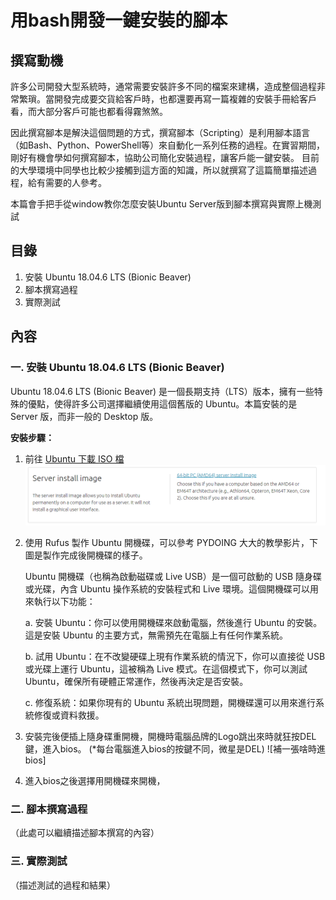 # 用bash開發一鍵安裝的腳本

## 撰寫動機
許多公司開發大型系統時，通常需要安裝許多不同的檔案來建構，造成整個過程非常繁瑣。當開發完成要交貨給客戶時，也都還要再寫一篇複雜的安裝手冊給客戶看，而大部分客戶可能也都看得霧煞煞。

因此撰寫腳本是解決這個問題的方式，撰寫腳本（Scripting）是利用腳本語言（如Bash、Python、PowerShell等）來自動化一系列任務的過程。在實習期間，剛好有機會學如何撰寫腳本，協助公司簡化安裝過程，讓客戶能一鍵安裝。
目前的大學環境中同學也比較少接觸到這方面的知識，所以就撰寫了這篇簡單描述過程，給有需要的人參考。

本篇會手把手從window教你怎麼安裝Ubuntu Server版到腳本撰寫與實際上機測試
## 目錄
1. 安裝 Ubuntu 18.04.6 LTS (Bionic Beaver)
2. 腳本撰寫過程
3. 實際測試

## 內容
### 一. 安裝 Ubuntu 18.04.6 LTS (Bionic Beaver)
Ubuntu 18.04.6 LTS (Bionic Beaver) 是一個長期支持（LTS）版本，擁有一些特殊的優點，使得許多公司選擇繼續使用這個舊版的 Ubuntu。本篇安裝的是 Server 版，而非一般的 Desktop 版。

**安裝步驟：**
1. 前往 [Ubuntu 下載 ISO 檔](https://releases.ubuntu.com/18.04/)
      ![安裝步驟](readme%20image/圖片2.png)
   
2. 使用 Rufus 製作 Ubuntu 開機碟，可以參考 PYDOING 大大的教學影片，下圖是製作完成後開機碟的樣子。

      Ubuntu 開機碟（也稱為啟動磁碟或 Live USB）是一個可啟動的 USB 隨身碟或光碟，內含 Ubuntu 操作系統的安裝程式和 Live 環境。這個開機碟可以用來執行以下功能：
      
      a. 安裝 Ubuntu：你可以使用開機碟來啟動電腦，然後進行 Ubuntu 的安裝。這是安裝 Ubuntu 的主要方式，無需預先在電腦上有任何作業系統。
      
      b. 試用 Ubuntu：在不改變硬碟上現有作業系統的情況下，你可以直接從 USB 或光碟上運行 Ubuntu，這被稱為 Live 模式。在這個模式下，你可以測試 Ubuntu，確保所有硬體正常運作，然後再決定是否安裝。
      
      c. 修復系統：如果你現有的 Ubuntu 系統出現問題，開機碟還可以用來進行系統修復或資料救援。

3. 安裝完後便插上隨身碟重開機，開機時電腦品牌的Logo跳出來時就狂按DEL鍵，進入bios。
   (*每台電腦進入bios的按鍵不同，微星是DEL)
      ![補一張啥時進bios]

4. 進入bios之後選擇用開機碟來開機，

### 二. 腳本撰寫過程
（此處可以繼續描述腳本撰寫的內容）

### 三. 實際測試
（描述測試的過程和結果）

